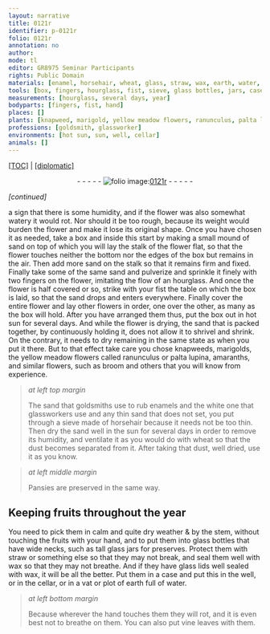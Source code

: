 ```yaml
---
layout: narrative
title: 0121r
identifier: p-0121r
folio: 0121r
annotation: no
author:
mode: tl
editor: GR8975 Seminar Participants
rights: Public Domain
materials: [enamel, horsehair, wheat, glass, straw, wax, earth, water, vine leaves]
tools: [box, fingers, hourglass, fist, sieve, glass bottles, jars, case]
measurements: [hourglass, several days, year]
bodyparts: [fingers, fist, hand]
places: []
plants: [knapweed, marigold, yellow meadow flowers, ranunculus, palta lupina, amaranth, broom, Pansies]
professions: [goldsmith, glassworker]
environments: [hot sun, sun, well, cellar]
animals: []
---
```


<p><a href="{{ site.baseurl }}/translation/">[TOC]</a> | <a href="{{ site.baseurl }}/texts/p-0121r_tc/">[diplomatic]</a></p><div class="folio" align="center">- - - - - <a href="http://gallica.bnf.fr/ark:/12148/btv1b9059316c/f248.item" target="_blank"><img src="https://cu-mkp.github.io/2017-workshop-edition/assets/photo-icon.png" alt="folio image: " style="display:inline-block; margin-bottom:-3px;"/>0121r</a> - - - - - </div>  
 
*[continued]*
  
a sign that there is some humidity, and if the flower was also somewhat watery it would rot. Nor should it be <span class="del"></span> too rough, because its weight would burden the flower and make it lose its original shape. Once you have chosen it as needed, take a <span class="tl">box</span> and inside this start by making a small mound of sand on top of which you will lay the stalk of the flower flat, so that the flower touches neither the bottom nor the edges of the <span class="tl">box</span> but remains in the air. Then add more <span class="del"></span> sand on the stalk so that it remains firm and fixed. Finally take some of the same sand and pulverize and sprinkle it finely with two <span class="tl"><span class="bp">fingers</span></span> on the flower, imitating the flow of an <span class="ms"><span class="tl">hourglass</span></span>. And once the flower is <span class="del"></span> half covered or so, strike with your <span class="bp"><span class="tl">fist</span></span> the table on which the <span class="tl">box</span> is laid, so that the sand drops and enters everywhere. Finally cover the entire flower and lay other flowers in order, one over the other, as many as the <span class="tl">box</span> will hold. After you have arranged them thus, put the <span class="tl">box</span> out in <span class="env">hot sun</span> for <span class="ms"><span class="tmp">several days</span></span>. And while the flower is drying, the sand that is packed together, by continuously holding it, does not allow it to shrivel and shrink. On the contrary, it needs to dry remaining in the same state as when you put it there. But to that effect take care you chose <span class="pa">knapweed</span>s, <span class="pa">marigold</span>s, the <span class="pa">yellow meadow flowers</span> called <span class="pa">ranunculus</span> or <span class="pa">palta lupina</span>, <span class="pa">amaranth</span>s, and similar flowers, such as <span class="pa">broom</span> and others that you will know from experience.
 
> *at left top margin*
> 
> 
>   The sand that <span class="pro">goldsmith</span>s use to rub <span class="m">enamel</span>s and the white one that <span class="pro">glassworker</span>s use and any thin sand that does not set, you put through a <span class="tl">sieve</span> made of <span class="m">horsehair</span> because it needs not be too thin. Then dry the sand well in the <span class="env">sun</span> for <span class="ms"><span class="tmp">several days</span></span> in order to remove its humidity, and ventilate it as you would do with <span class="m">wheat</span> so that the dust becomes separated from it. After taking that dust, well dried, use it as you know.
 
> *at left middle margin*
> 
> 
>   <span class="pa">Pansies</span> are preserved in the same way.
 
 
  

## Keeping fruits throughout the <span class="ms"><span class="tmp">year</span></span>

 
You need to pick them in calm and quite dry weather & by the stem, without <span class="sn">touching</span> the fruits with your <span class="bp">hand</span>, and to put them into <span class="tl"><span class="m">glass</span> bottles</span> that have wide necks, such as tall <span class="m">glass</span> <span class="tl">jars</span> for preserves. Protect them with <span class="m">straw</span> or something else so that they may not break, and seal them well with <span class="m">wax</span> so that they may not breathe. And if they have <span class="m">glass</span> lids well sealed with <span class="m">wax</span>, it will be all the better. Put them in a <span class="tl">case</span> and put this in the <span class="env">well</span>, or in the <span class="env">cellar</span>, or in a vat or plot of <span class="m">earth</span> full of <span class="m">water</span>.
 
> *at left bottom margin*
> 
> 
>   Because wherever the <span class="bp">hand</span> <span class="sn">touches</span> them they will rot, and it is even best not to breathe on them. You can also put <span class="m">vine leaves</span> with them.
 
